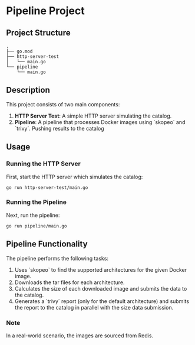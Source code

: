 # Pipeline Project

## Project Structure

```
.
├── go.mod
├── http-server-test
│   └── main.go
└── pipeline
    └── main.go
```

## Description

This project consists of two main components:

1. **HTTP Server Test**: A simple HTTP server simulating the catalog.
2. **Pipeline**: A pipeline that processes Docker images using \`skopeo\` and \`trivy\`. Pushing results to the catalog

## Usage

### Running the HTTP Server

First, start the HTTP server which simulates the catalog:

```
go run http-server-test/main.go
```

### Running the Pipeline

Next, run the pipeline:

```
go run pipeline/main.go
```

## Pipeline Functionality

The pipeline performs the following tasks:

1. Uses \`skopeo\` to find the supported architectures for the given Docker image.
2. Downloads the tar files for each architecture.
3. Calculates the size of each downloaded image and submits the data to the catalog.
4. Generates a \`trivy\` report (only for the default architecture) and submits the report to the catalog in parallel with the size data submission.

### Note

In a real-world scenario, the images are sourced from Redis.

